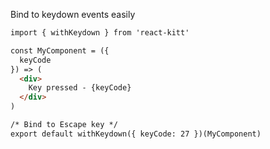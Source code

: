  Bind to keydown events easily

```md
import { withKeydown } from 'react-kitt'

const MyComponent = ({
  keyCode
}) => (
  <div>
    Key pressed - {keyCode}
  </div>
)

/* Bind to Escape key */
export default withKeydown({ keyCode: 27 })(MyComponent)
```

